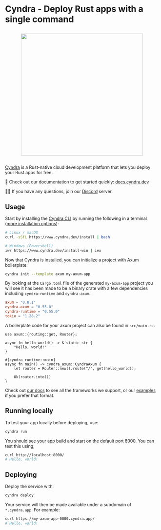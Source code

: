 # Cyndra - Deploy Rust apps with a single command

<div style="display: flex; margin-top: 30px; margin-bottom: 30px;">
<img src="https://raw.githubusercontent.com/cyndra-hq/cyndra/main/assets/logo-rectangle-transparent.png" width="400px" style="margin-left: auto; margin-right: auto;"/>
</div>

[Cyndra](https://www.cyndra.dev/) is a Rust-native cloud development platform that lets you deploy your Rust apps for free.

📖 Check out our documentation to get started quickly: [docs.cyndra.dev](https://docs.cyndra.dev)

🙋‍♂️ If you have any questions, join our [Discord](https://discord.gg/cyndra) server.

## Usage

Start by installing the [Cyndra CLI](https://crates.io/crates/cargo-cyndra) by running the following in a terminal ([more installation options](https://docs.cyndra.dev/getting-started/installation)):

```bash
# Linux / macOS
curl -sSfL https://www.cyndra.dev/install | bash

# Windows (Powershell)
iwr https://www.cyndra.dev/install-win | iex
```

Now that Cyndra is installed, you can initialize a project with Axum boilerplate:

```bash
cyndra init --template axum my-axum-app
```

By looking at the `Cargo.toml` file of the generated `my-axum-app` project you will see it has been made to
be a binary crate with a few dependencies including `cyndra-runtime` and `cyndra-axum`.

```toml
axum = "0.8.1"
cyndra-axum = "0.55.0"
cyndra-runtime = "0.55.0"
tokio = "1.28.2"
```

A boilerplate code for your axum project can also be found in `src/main.rs`:

```rust,no_run
use axum::{routing::get, Router};

async fn hello_world() -> &'static str {
    "Hello, world!"
}

#[cyndra_runtime::main]
async fn main() -> cyndra_axum::CyndraAxum {
    let router = Router::new().route("/", get(hello_world));

    Ok(router.into())
}
```

Check out [our docs](https://docs.cyndra.dev) to see all the frameworks we support, or
our [examples](https://github.com/cyndra-hq/cyndra-examples) if you prefer that format.

## Running locally

To test your app locally before deploying, use:

```bash
cyndra run
```

You should see your app build and start on the default port 8000. You can test this using;

```bash
curl http://localhost:8000/
# Hello, world!
```

## Deploying

Deploy the service with:

```bash
cyndra deploy
```

Your service will then be made available under a subdomain of `*.cyndra.app`. For example:

```bash
curl https://my-axum-app-0000.cyndra.app/
# Hello, world!
```

